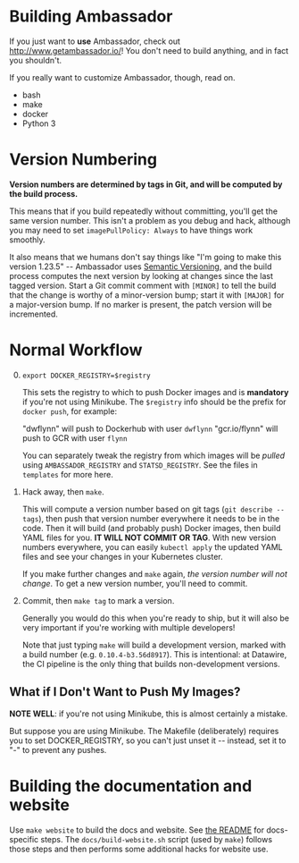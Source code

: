 Building Ambassador
===================

If you just want to **use** Ambassador, check out http://www.getambassador.io/! You don't need to build anything, and in fact you shouldn't.

If you really want to customize Ambassador, though, read on.

- bash
- make
- docker
- Python 3

Version Numbering
=================

**Version numbers are determined by tags in Git, and will be computed by the build process.**

This means that if you build repeatedly without committing, you'll get the same version number. This isn't a problem as you debug and hack, although you may need to set `imagePullPolicy: Always` to have things work smoothly.

It also means that we humans don't say things like "I'm going to make this version 1.23.5" -- Ambassador uses [Semantic Versioning](http://www.semver.org/), and the build process computes the next version by looking at changes since the last tagged version. Start a Git commit comment with `[MINOR]` to tell the build that the change is worthy of a minor-version bump; start it with `[MAJOR]` for a major-version bump. If no marker is present, the patch version will be incremented.

Normal Workflow
===============

0. `export DOCKER_REGISTRY=$registry`

   This sets the registry to which to push Docker images and is **mandatory** if you're not using Minikube. The `$registry` info should be the prefix for `docker push`, for example:

   "dwflynn" will push to Dockerhub with user `dwflynn`
   "gcr.io/flynn" will push to GCR with user `flynn`

   You can separately tweak the registry from which images will be _pulled_ using `AMBASSADOR_REGISTRY` and `STATSD_REGISTRY`. See the files in `templates` for more here.

1. Hack away, then `make`.

   This will compute a version number based on git tags (`git describe --tags`), then push that version number everywhere it needs to be in the code. Then it will build (and probably push) Docker images, then build YAML files for you. **IT WILL NOT COMMIT OR TAG**. With new version numbers everywhere, you can easily `kubectl apply` the updated YAML files and see your changes in your Kubernetes cluster.

   If you make further changes and `make` again, _the version number will not change_. To get a new version number, you'll need to commit.

2. Commit, then `make tag` to mark a version.

   Generally you would do this when you're ready to ship, but it will also be very important if you're working with multiple developers!

   Note that just typing `make` will build a development version, marked with a build number (e.g. `0.10.4-b3.56d8917`). This is intentional: at Datawire, the CI pipeline is the only thing that builds non-development versions.

What if I Don't Want to Push My Images?
---------------------------------------

**NOTE WELL**: if you're not using Minikube, this is almost certainly a mistake.

But suppose you are using Minikube. The Makefile (deliberately) requires you to set DOCKER_REGISTRY, so you can't just unset it -- instead, set it to "-" to prevent any pushes.

Building the documentation and website
======================================

Use `make website` to build the docs and website. See [the README](docs/README.md) for docs-specific steps. The `docs/build-website.sh` script (used by `make`) follows those steps and then performs some additional hacks for website use.
